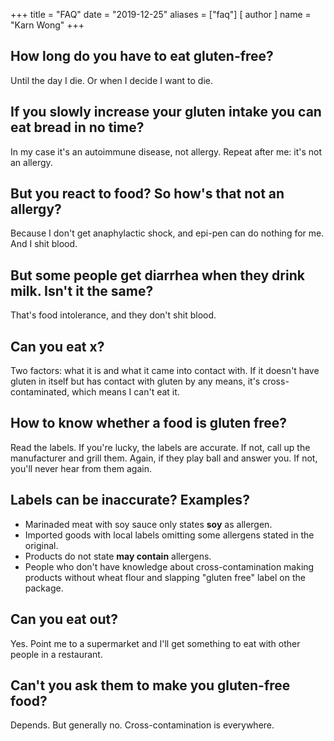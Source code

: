 +++
title = "FAQ"
date = "2019-12-25"
aliases = ["faq"]
[ author ]
  name = "Karn Wong"
+++

## How long do you have to eat gluten-free?
Until the day I die. Or when I decide I want to die.

## If you slowly increase your gluten intake you can eat bread in no time?
In my case it's an autoimmune disease, not allergy. Repeat after me: it's not an allergy.

## But you react to food? So how's that not an allergy?
Because I don't get anaphylactic shock, and epi-pen can do nothing for me. And I shit blood.

## But some people get diarrhea when they drink milk. Isn't it the same?
That's food intolerance, and they don't shit blood.

## Can you eat x?
Two factors: what it is and what it came into contact with. If it doesn't have gluten in itself but has contact with gluten by any means, it's cross-contaminated, which means I can't eat it.

## How to know whether a food is gluten free?
Read the labels. If you're lucky, the labels are accurate. If not, call up the manufacturer and grill them. Again, if they play ball and answer you. If not, you'll never hear from them again.

## Labels can be inaccurate? Examples?
- Marinaded meat with soy sauce only states __soy__ as allergen.
- Imported goods with local labels omitting some allergens stated in the original.
- Products do not state __may contain__ allergens.
- People who don't have knowledge about cross-contamination making products without wheat flour and slapping "gluten free" label on the package.

## Can you eat out?
Yes. Point me to a supermarket and I'll get something to eat with other people in a restaurant.

## Can't you ask them to make you gluten-free food?
Depends. But generally no. Cross-contamination is everywhere.